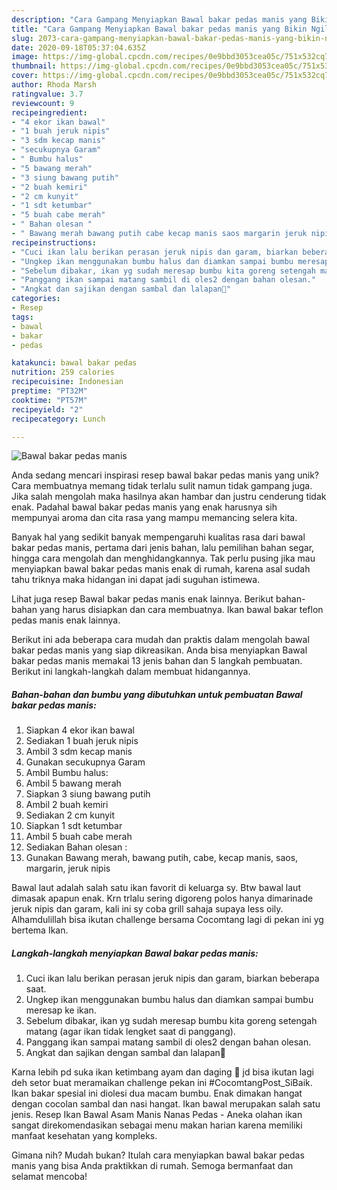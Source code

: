 ```yaml
---
description: "Cara Gampang Menyiapkan Bawal bakar pedas manis yang Bikin Ngiler"
title: "Cara Gampang Menyiapkan Bawal bakar pedas manis yang Bikin Ngiler"
slug: 2073-cara-gampang-menyiapkan-bawal-bakar-pedas-manis-yang-bikin-ngiler
date: 2020-09-18T05:37:04.635Z
image: https://img-global.cpcdn.com/recipes/0e9bbd3053cea05c/751x532cq70/bawal-bakar-pedas-manis-foto-resep-utama.jpg
thumbnail: https://img-global.cpcdn.com/recipes/0e9bbd3053cea05c/751x532cq70/bawal-bakar-pedas-manis-foto-resep-utama.jpg
cover: https://img-global.cpcdn.com/recipes/0e9bbd3053cea05c/751x532cq70/bawal-bakar-pedas-manis-foto-resep-utama.jpg
author: Rhoda Marsh
ratingvalue: 3.7
reviewcount: 9
recipeingredient:
- "4 ekor ikan bawal"
- "1 buah jeruk nipis"
- "3 sdm kecap manis"
- "secukupnya Garam"
- " Bumbu halus"
- "5 bawang merah"
- "3 siung bawang putih"
- "2 buah kemiri"
- "2 cm kunyit"
- "1 sdt ketumbar"
- "5 buah cabe merah"
- " Bahan olesan "
- " Bawang merah bawang putih cabe kecap manis saos margarin jeruk nipis"
recipeinstructions:
- "Cuci ikan lalu berikan perasan jeruk nipis dan garam, biarkan beberapa saat."
- "Ungkep ikan menggunakan bumbu halus dan diamkan sampai bumbu meresap ke ikan."
- "Sebelum dibakar, ikan yg sudah meresap bumbu kita goreng setengah matang (agar ikan tidak lengket saat di panggang)."
- "Panggang ikan sampai matang sambil di oles2 dengan bahan olesan."
- "Angkat dan sajikan dengan sambal dan lalapan🥰"
categories:
- Resep
tags:
- bawal
- bakar
- pedas

katakunci: bawal bakar pedas 
nutrition: 259 calories
recipecuisine: Indonesian
preptime: "PT32M"
cooktime: "PT57M"
recipeyield: "2"
recipecategory: Lunch

---
```



![Bawal bakar pedas manis](https://img-global.cpcdn.com/recipes/0e9bbd3053cea05c/751x532cq70/bawal-bakar-pedas-manis-foto-resep-utama.jpg)

Anda sedang mencari inspirasi resep bawal bakar pedas manis yang unik? Cara membuatnya memang tidak terlalu sulit namun tidak gampang juga. Jika salah mengolah maka hasilnya akan hambar dan justru cenderung tidak enak. Padahal bawal bakar pedas manis yang enak harusnya sih mempunyai aroma dan cita rasa yang mampu memancing selera kita.

Banyak hal yang sedikit banyak mempengaruhi kualitas rasa dari bawal bakar pedas manis, pertama dari jenis bahan, lalu pemilihan bahan segar, hingga cara mengolah dan menghidangkannya. Tak perlu pusing jika mau menyiapkan bawal bakar pedas manis enak di rumah, karena asal sudah tahu triknya maka hidangan ini dapat jadi suguhan istimewa.

Lihat juga resep Bawal bakar pedas manis enak lainnya. Berikut bahan-bahan yang harus disiapkan dan cara membuatnya. Ikan bawal bakar teflon pedas manis enak lainnya.


Berikut ini ada beberapa cara mudah dan praktis dalam mengolah bawal bakar pedas manis yang siap dikreasikan. Anda bisa menyiapkan Bawal bakar pedas manis memakai 13 jenis bahan dan 5 langkah pembuatan. Berikut ini langkah-langkah dalam membuat hidangannya.

<!--inarticleads1-->

##### Bahan-bahan dan bumbu yang dibutuhkan untuk pembuatan Bawal bakar pedas manis:

1. Siapkan 4 ekor ikan bawal
1. Sediakan 1 buah jeruk nipis
1. Ambil 3 sdm kecap manis
1. Gunakan secukupnya Garam
1. Ambil  Bumbu halus:
1. Ambil 5 bawang merah
1. Siapkan 3 siung bawang putih
1. Ambil 2 buah kemiri
1. Sediakan 2 cm kunyit
1. Siapkan 1 sdt ketumbar
1. Ambil 5 buah cabe merah
1. Sediakan  Bahan olesan :
1. Gunakan  Bawang merah, bawang putih, cabe, kecap manis, saos, margarin, jeruk nipis


Bawal laut adalah salah satu ikan favorit di keluarga sy. Btw bawal laut dimasak apapun enak. Krn trlalu sering digoreng polos hanya dimarinade jeruk nipis dan garam, kali ini sy coba grill sahaja supaya less oily. Alhamdulillah bisa ikutan challenge bersama Cocomtang lagi di pekan ini yg bertema Ikan. 

<!--inarticleads2-->

##### Langkah-langkah menyiapkan Bawal bakar pedas manis:

1. Cuci ikan lalu berikan perasan jeruk nipis dan garam, biarkan beberapa saat.
1. Ungkep ikan menggunakan bumbu halus dan diamkan sampai bumbu meresap ke ikan.
1. Sebelum dibakar, ikan yg sudah meresap bumbu kita goreng setengah matang (agar ikan tidak lengket saat di panggang).
1. Panggang ikan sampai matang sambil di oles2 dengan bahan olesan.
1. Angkat dan sajikan dengan sambal dan lalapan🥰


Karna lebih pd suka ikan ketimbang ayam dan daging 🤭 jd bisa ikutan lagi deh setor buat meramaikan challenge pekan ini #CocomtangPost_SiBaik. Ikan bakar spesial ini diolesi dua macam bumbu. Enak dimakan hangat dengan cocolan sambal dan nasi hangat. Ikan bawal merupakan salah satu jenis. Resep Ikan Bawal Asam Manis Nanas Pedas - Aneka olahan ikan sangat direkomendasikan sebagai menu makan harian karena memiliki manfaat kesehatan yang kompleks. 

Gimana nih? Mudah bukan? Itulah cara menyiapkan bawal bakar pedas manis yang bisa Anda praktikkan di rumah. Semoga bermanfaat dan selamat mencoba!
